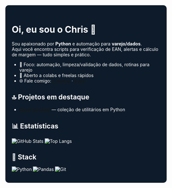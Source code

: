 <div style="background-color:#0d1b2a; padding:20px; border-radius:10px; color:#ffffff;">

# Oi, eu sou o Chris 👋

Sou apaixonado por **Python** e automação para **varejo/dados**.  
Aqui você encontra scripts para verificação de EAN, alertas e cálculo de margem — tudo simples e prático.

- 🚀 Foco: automação, limpeza/validação de dados, rotinas para varejo  
- 💼 Aberto a colabs e freelas rápidos  
- 🌐 Fale comigo: [LinkedIn](#) · [Email](mailto:chrisbenini13@gmail.com)

## 🔝 Projetos em destaque
- [Meus-projetos](https://github.com/chrisbenini/Meus-projetos) — coleção de utilitários em Python

## 📊 Estatísticas
![GitHub Stats](https://github-readme-stats.vercel.app/api?username=chrisbenini&show_icons=true&hide_title=true&theme=tokyonight)
![Top Langs](https://github-readme-stats.vercel.app/api/top-langs/?username=chrisbenini&layout=compact&theme=tokyonight)

## 🧰 Stack
![Python](https://img.shields.io/badge/Python-3.x-informational?logo=python)
![Pandas](https://img.shields.io/badge/Pandas-Data-Analysis-informational)
![Git](https://img.shields.io/badge/Git-Workflow-informational)

</div>
